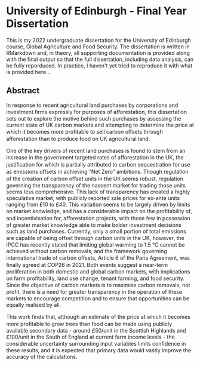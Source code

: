 # University of Edinburgh - Final Year Dissertation

This is my 2022 undergraduate dissertation for the University of Edinburgh course, Global Agriculture and Food Security. The dissertation is written in RMarkdown and, in theory, all supporting documentation is provided along with the final output so that the full dissertation, including data analysis, can be fully reporduced. In practice, I haven't yet tried to reproduce it with what is provided here...

## Abstract

In response to recent agricultural land purchases by corporations and investment ﬁrms expressly for purposes of aﬀorestation, this dissertation sets out to explore the motive behind such purchases by assessing the current state of UK carbon markets and attempting to determine the price at which it becomes more proﬁtable to sell carbon oﬀsets through aﬀorestation than to produce food on UK agricultural land.

One of the key drivers of recent land purchases is found to stem from an increase in the government targeted rates of aﬀorestation in the UK, the justiﬁcation for which is partially attributed to carbon sequestration for use as emissions oﬀsets in achieving “Net Zero” ambitions. Though regulation of the creation of carbon oﬀset units in the UK seems robust, regulation governing the transparency of the nascent market for trading those units seems less comprehensive. This lack of transparency has created a highly speculative market, with publicly reported sale prices for ex-ante units ranging from £10 to £40. This variation seems to be largely driven by limits on market knowledge, and has a considerable impact on the proﬁtability of, and incentivisation for, aﬀorestation projects, with those few in possession of greater market knowledge able to make bolder investment decisions such as land purchases. Currently, only a small portion of total emissions are capable of being oﬀset through carbon units in the UK, however, the IPCC has recently stated that limiting global warming to 1.5 °C cannot be achieved without carbon removals, and the framework governing international trade of carbon oﬀsets, Article 6 of the Paris Agreement, was ﬁnally agreed at COP26 in 2021. Both events suggest a near-term proliferation in both domestic and global carbon markets, with implications on farm proﬁtability, land use change, tenant farming, and food security. Since the objective of carbon markets is to maximise carbon removals, not proﬁt, there is a need for greater transparency in the operation of these markets to encourage competition and to ensure that opportunities can be equally realised by all.

This work ﬁnds that, although an estimate of the price at which it becomes more proﬁtable to grow trees than food can be made using publicly available secondary data - around £50/unit in the Scottish Highlands and £100/unit in the South of England at current farm income levels - the considerable uncertainty surrounding input variables limits conﬁdence in these results, and it is expected that primary data would vastly improve the accuracy of the calculations.

